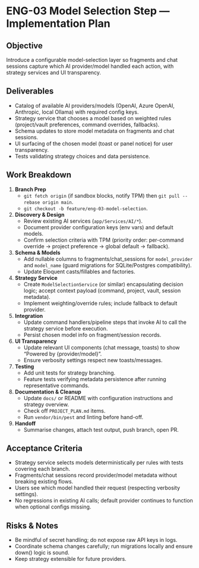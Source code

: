 # ENG-03 Model Selection Step — Implementation Plan

## Objective
Introduce a configurable model-selection layer so fragments and chat sessions capture which AI provider/model handled each action, with strategy services and UI transparency.

## Deliverables
- Catalog of available AI providers/models (OpenAI, Azure OpenAI, Anthropic, local Ollama) with required config keys.
- Strategy service that chooses a model based on weighted rules (project/vault preferences, command overrides, fallbacks).
- Schema updates to store model metadata on fragments and chat sessions.
- UI surfacing of the chosen model (toast or panel notice) for user transparency.
- Tests validating strategy choices and data persistence.

## Work Breakdown
1. **Branch Prep**
   - `git fetch origin` (if sandbox blocks, notify TPM) then `git pull --rebase origin main`.
   - `git checkout -b feature/eng-03-model-selection`.
2. **Discovery & Design**
   - Review existing AI services (`app/Services/AI/*`).
   - Document provider configuration keys (env vars) and default models.
   - Confirm selection criteria with TPM (priority order: per-command override → project preference → global default → fallback).
3. **Schema & Models**
   - Add nullable columns to fragments/chat_sessions for `model_provider` and `model_name` (guard migrations for SQLite/Postgres compatibility).
   - Update Eloquent casts/fillables and factories.
4. **Strategy Service**
   - Create `ModelSelectionService` (or similar) encapsulating decision logic; accept context payload (command, project, vault, session metadata).
   - Implement weighting/override rules; include fallback to default provider.
5. **Integration**
   - Update command handlers/pipeline steps that invoke AI to call the strategy service before execution.
   - Persist chosen model info on fragment/session records.
6. **UI Transparency**
   - Update relevant UI components (chat message, toasts) to show “Powered by {provider/model}”.
   - Ensure verbosity settings respect new toasts/messages.
7. **Testing**
   - Add unit tests for strategy branching.
   - Feature tests verifying metadata persistence after running representative commands.
8. **Documentation & Cleanup**
   - Update `docs/` or README with configuration instructions and strategy overview.
   - Check off `PROJECT_PLAN.md` items.
   - Run `vendor/bin/pest` and linting before hand-off.
9. **Handoff**
   - Summarise changes, attach test output, push branch, open PR.

## Acceptance Criteria
- Strategy service selects models deterministically per rules with tests covering each branch.
- Fragments/chat sessions record provider/model metadata without breaking existing flows.
- Users see which model handled their request (respecting verbosity settings).
- No regressions in existing AI calls; default provider continues to function when optional configs missing.

## Risks & Notes
- Be mindful of secret handling; do not expose raw API keys in logs.
- Coordinate schema changes carefully; run migrations locally and ensure down() logic is sound.
- Keep strategy extensible for future providers.
